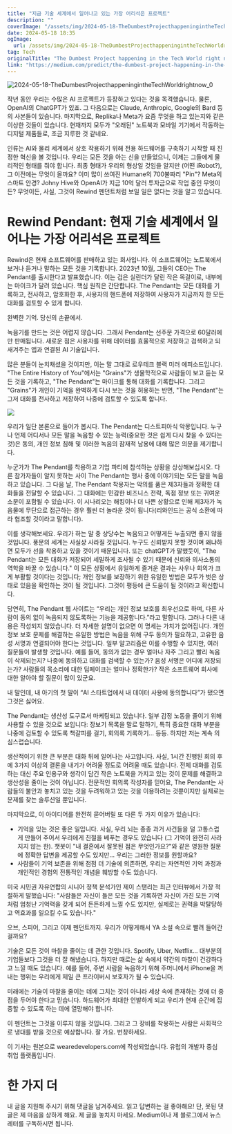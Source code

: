 ```yaml
---
title: "지금 기술 세계에서 일어나고 있는 가장 어리석은 프로젝트"
description: ""
coverImage: "/assets/img/2024-05-18-TheDumbestProjecthappeningintheTechWorldrightnow_0.png"
date: 2024-05-18 18:35
ogImage:
  url: /assets/img/2024-05-18-TheDumbestProjecthappeningintheTechWorldrightnow_0.png
tag: Tech
originalTitle: "The Dumbest Project happening in the Tech World right now"
link: "https://medium.com/predict/the-dumbest-project-happening-in-the-tech-world-right-now-76e10f5bacfe"
---
```


![2024-05-18-TheDumbestProjecthappeningintheTechWorldrightnow_0](/assets/img/2024-05-18-TheDumbestProjecthappeningintheTechWorldrightnow_0.png)

작년 동안 우리는 수많은 AI 프로젝트가 등장하고 있다는 것을 목격했습니다. 물론, OpenAI의 ChatGPT가 있죠. 그 다음으로는 Claude, Anthropic, Google의 Bard 등의 사본들이 있습니다. 마지막으로, Replika나 Meta가 요즘 무엇을 하고 있는지와 같은 이상한 것들이 있습니다. 현재까지 모두가 "오래된" 노트북과 모바일 기기에서 작동하는 디지털 제품들로, 조금 지루한 것 같네요.

인류는 AI와 물리 세계에서 상호 작용하기 위해 전용 하드웨어를 구축하기 시작할 때 진정한 혁신을 볼 것입니다. 우리는 모든 것을 아는 신을 만들었으니, 이제는 그들에게 물리적인 형태를 줘야 합니다. 최종 형태가 우리의 형상일 것임을 알지만 (어떤 iRobot?), 그 이전에는 무엇이 올까요? 이미 많이 쓰여진 Humane의 700불짜리 "Pin"? Meta의 스마트 안경? Johny Hive와 OpenAI가 지금 10억 달러 투자금으로 작업 중인 무엇이든? 무엇이든, 사실, 그것이 Rewind 펜던트처럼 보일 일은 없다는 것을 알고 있습니다.

# Rewind Pendant: 현재 기술 세계에서 일어나는 가장 어리석은 프로젝트

<div class="content-ad"></div>

Rewind은 현재 소프트웨어를 판매하고 있는 회사입니다. 이 소프트웨어는 노트북에서 보거나 듣거나 말하는 모든 것을 기록합니다. 2023년 10월, 그들의 CEO는 The Pendant를 출시한다고 발표했습니다. 이는 검은 실린더가 달린 작은 목걸이로, 내부에는 마이크가 달려 있습니다. 핵심 원칙은 간단합니다. The Pendant는 모든 대화를 기록하고, 전사하고, 암호화한 후, 사용자의 핸드폰에 저장하여 사용자가 지금까지 한 모든 대화를 검토할 수 있게 합니다.

완벽한 기억. 당신의 손끝에서.

녹음기를 만드는 것은 어렵지 않습니다. 그래서 Pendant는 선주문 가격으로 60달러에만 판매됩니다. 새로운 점은 사용자를 위해 데이터를 효율적으로 저장하고 검색하고 되새겨주는 앱과 연결된 AI 기술입니다.

많은 분들이 눈치채셨을 것이지만, 이는 말 그대로 로우테크 블랙 미러 에피소드입니다. "The Entire History of You"에서는 "Grains"가 생물학적으로 사람들이 보고 듣는 모든 것을 기록하고, "The Pendant"는 마이크를 통해 대화를 기록합니다. 그리고 "Grains"가 개인이 기억을 완벽하게 다시 보는 것을 허용하는 반면, "The Pendant"는 그저 대화를 전사하고 저장하여 나중에 검토할 수 있도록 합니다.

<div class="content-ad"></div>

<img src="/assets/img/2024-05-18-TheDumbestProjecthappeningintheTechWorldrightnow_1.png" />

우리가 일단 본론으로 들어가 봅시다. The Pendant는 디스트피아식 악몽입니다. 누구나 언제 어디서나 모든 말을 녹음할 수 있는 능력(중요한 것은 쉽게 다시 찾을 수 있다는 것)은 동의, 개인 정보 침해 및 이러한 녹음의 잠재적 남용에 대해 많은 의문을 제기합니다.

누군가가 The Pendant를 착용하고 기업 파티에 참석하는 상황을 상상해보십시오. 다른 참가자들이 알지 못하는 사이 The Pendant는 행사 중에 이야기되는 모든 말을 녹음하고 있습니다. 그 다음 날, The Pendant 착용자는 악의를 품은 제3자들과 정확한 대화들을 전달할 수 있습니다. 그 대화에는 민감한 비즈니스 전략, 독점 정보 또는 귀여운 소문이 포함될 수 있습니다. 이 시나리오는 해킹이나 더 나쁜 상황으로 인해 제3자가 녹음물에 무단으로 접근하는 경우 훨씬 더 놀라운 것이 됩니다(리와인드는 공식 소환에 따라 협조할 것이라고 말합니다).

이를 생각해보세요. 우리가 하는 말 중 상당수는 녹음되고 어떻게든 누출되면 좋지 않을 것입니다. 풍문의 세계는 사실상 사라질 것입니다. 누구도 신뢰받지 못할 것이며 왜냐하면 모두가 선을 착용하고 있을 것이기 때문입니다. 또는 chatGPT가 말했듯이, "The Pendant는 모든 대화가 저장되어 세밀하게 조사될 수 있기 때문에 신뢰와 의사소통의 역학을 바꿀 수 있습니다." 이 모든 상황에서 유일하게 즐거운 결과는 사우나 회의가 크게 부활할 것이다는 것입니다; 개인 정보를 보장하기 위한 유일한 방법은 모두가 벗은 상태로 있음을 확인하는 것이 될 것입니다. 그것이 평등에 큰 도움이 될 것이라고 확신합니다.

<div class="content-ad"></div>

당연히, The Pendant 웹 사이트는 “우리는 개인 정보 보호를 최우선으로 하며, 다른 사람이 동의 없이 녹음되지 않도록하는 기능을 제공합니다.”라고 말합니다. 그러나 다른 내용은 작성되지 않았습니다. 더 자세한 설명이 없으면 이 명세는 가치가 없어집니다. 개인 정보 보호 문제를 해결하는 유일한 방법은 녹음을 위해 구두 동의가 필요하고, 고유한 음성 서명과 연결되어야 한다는 것입니다. 일부 알고리즘은 이를 수행할 수 있지만, 여러 질문들이 발생할 것입니다. 예를 들어, 동의가 없는 경우 얼마나 자주 그리고 빨리 녹음이 삭제되는지? 나중에 동의하고 대화를 검색할 수 있는가? 음성 서명은 어디에 저장되는가? 사람들의 목소리에 대한 딥페이크는 얼마나 정확한가? 작은 소프트웨어 회사에 대한 알아야 할 질문이 많이 있군요.

내 말인데, 내 아기의 첫 말이 “AI 스타트업에서 내 데이터 사용에 동의합니다”가 됐으면 그것은 싫어요.

The Pendant는 생산성 도구로서 마케팅되고 있습니다. 일부 감정 노동을 줄이기 위해 사용할 수 있을 것으로 보입니다: 장보기 목록을 말로 말하기, 특히 중요한 대화 부분을 나중에 검토할 수 있도록 책갈피를 걸기, 회의록 기록하기… 등등. 하지만 저는 계속 의심스럽습니다.

생산적이기 위한 큰 부분은 대화 뒤에 일어나는 사고입니다. 사실, 1시간 진행된 회의 후에 3가지 이상의 결론을 내기가 어려울 정도로 어려울 때도 있습니다. 전체 대화를 검토하는 대신 주요 인용구와 생각이 담긴 작은 노트북을 가지고 있는 것이 문제를 해결하고 생산성을 줄이는 것이 아닙니다. 전문적인 회의록 작성자를 믿어요, The Pendant는 사람들의 불안과 놓치고 있는 것을 두려워하고 있는 것을 이용하려는 것뿐이지만 실제로는 문제를 찾는 솔루션일 뿐입니다.

<div class="content-ad"></div>

마지막으로, 이 아이디어를 완전히 묻어버릴 또 다른 두 가지 이유가 있습니다:

- 기억을 잊는 것은 좋은 일입니다. 사실, 우리 뇌는 종종 과거 사건들을 덜 고통스럽게 만들어 주어서 우리에게 친절을 베푸는 경우도 있습니다 (그 기억이 완전히 사라지지 않는 한). 챗봇이 "내 결혼에서 잘못된 점은 무엇인가요?"와 같은 영원한 질문에 정확한 답변을 제공할 수도 있지만... 우리는 그러한 정보를 원할까요?
- 사람들이 기억 보존을 위해 점점 더 기술에 의존하면, 우리는 자연적인 기억 과정과 개인적인 경험의 전통적인 개념을 훼방할 수도 있습니다.

미국 시민권 자유연합의 시니어 정책 분석가인 제이 스탠리는 최근 인터뷰에서 가장 적절하게 말했습니다: "사람들은 자신이 들은 모든 것을 기록하면 자신이 가진 모든 기억처럼 엄청난 기억력을 갖게 되어 든든하게 느낄 수도 있지만, 실제로는 권력을 박탈당하고 역효과를 일으킬 수도 있습니다."

오브, 스피어, 그리고 이제 펜던트까지. 우리가 어떻게해서 YA 소설 속으로 빨려 들어간 걸까요?

<div class="content-ad"></div>

기술은 모든 것이 마찰을 줄이는 데 관한 것입니다. Spotify, Uber, Netflix... 대부분의 기업들보다 그것을 더 잘 해냈습니다. 하지만 때로는 삶 속에서 약간의 마찰이 건강하다고 느낄 때도 있습니다. 예를 들어, 주변 사람을 녹음하기 위해 주머니에서 iPhone을 꺼내는 행위는 우리에게 제일 큰 프라이버시 보호자가 될 수 있습니다.

미래에는 기술이 마찰을 줄이는 데에 그치는 것이 아니라 세상 속에 존재하는 것에 더 중점을 두어야 한다고 믿습니다. 하드웨어가 최대한 언발하게 되고 우리가 현재 순간에 집중할 수 있도록 하는 데에 열망해야 합니다.

이 펜던트는 그것을 이루지 않을 것입니다. 그리고 그 장비를 착용하는 사람은 사회적으로 냉대를 받을 것으로 예상합니다. 잘 가요. 번창하세요.

<div class="content-ad"></div>

이 기사는 원본으로 wearedevelopers.com에 작성되었습니다. 유럽의 개발자 중심 취업 플랫폼입니다.

# 한 가지 더

내 글을 지원해 주시기 위해 댓글을 남겨주세요. 읽고 답변하는 걸 좋아해요! 단, 못된 댓글은 제 마음을 상하게 해요. 제 글을 놓치지 마세요. Medium이나 제 블로그에서 뉴스레터를 구독하시면 됩니다.
